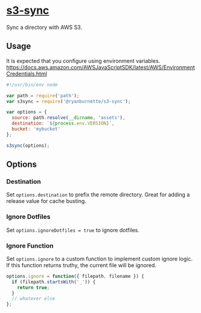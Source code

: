 # [s3-sync](https://github.com/ryanburnette/s3-sync)

Sync a directory with AWS S3.

## Usage

It is expected that you configure using environment variables.
<https://docs.aws.amazon.com/AWSJavaScriptSDK/latest/AWS/EnvironmentCredentials.html>

```js
#!/usr/bin/env node

var path = require('path');
var s3sync = require('@ryanburnette/s3-sync');

var options = {
  source: path.resolve(__dirname, 'assets'),
  destination: `${process.env.VERSION}`,
  bucket: 'mybucket'
};

s3sync(options);
```

## Options

### Destination

Set `options.destination` to prefix the remote directory. Great for adding a
release value for cache busting.

### Ignore Dotfiles

Set `options.ignoreDotfiles = true` to ignore dotfiles.

### Ignore Function

Set `options.ignore` to a custom function to implement custom ignore logic. If
this function returns truthy, the current file will be ignored.

```javascript
options.ignore = function({ filepath, filename }) {
  if (filepath.startsWith('_')) {
    return true;
  }
  // whatever else
};
```
